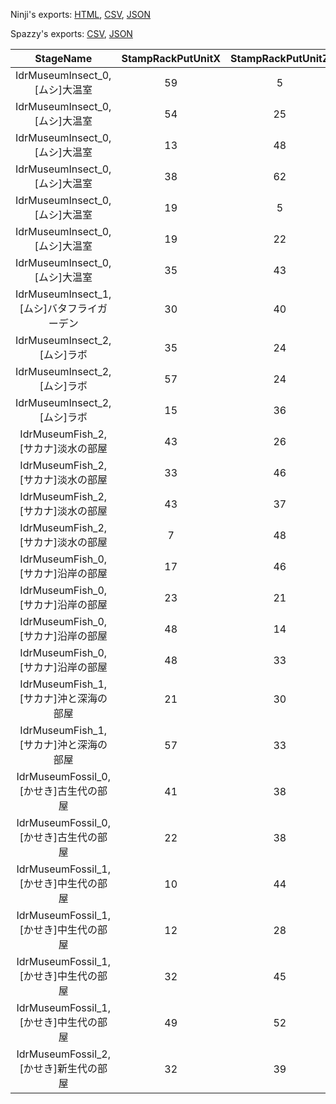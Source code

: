 Ninji's exports: [HTML](https://wuffs.org/acnh/bcsv_150/html/MuseumStampRackInfo.html), [CSV](https://wuffs.org/acnh/bcsv_150/csv/MuseumStampRackInfo.csv), [JSON](https://wuffs.org/acnh/bcsv_150/json/MuseumStampRackInfo.json)

Spazzy's exports: [CSV](https://github.com/McSpazzy/acnh-csv/blob/master/MuseumStampRackInfo.csv), [JSON](https://github.com/McSpazzy/acnh-json/blob/master/MuseumStampRackInfo.json)

| StageName | StampRackPutUnitX | StampRackPutUnitZ | StampRackItemNameA | StampRackItemNameB | StampRackItemNameC | StampRackSetDirection | UniqueID | StampRackIdx | _0512b63c | StampRackNameTextLabel | _96d80132 | _ed4b6070 |
|:--:|:--:|:--:|:--:|:--:|:--:|:--:|:--:|:--:|:--:|:--:|:--:|:--:|
| IdrMuseumInsect_0,[ムシ]大温室 | 59 | 5 | 612 | 637 | 600 | 180 | 0 | 0 | '002' | '001' | '001' | 1 | 
| IdrMuseumInsect_0,[ムシ]大温室 | 54 | 25 | 652 | 3485 | 639 | 180 | 1 | 1 | '004' | '003' | '002' | 0 | 
| IdrMuseumInsect_0,[ムシ]大温室 | 13 | 48 | 623 | 599 | 607 | 270 | 2 | 2 | '006' | '005' | '003' | 0 | 
| IdrMuseumInsect_0,[ムシ]大温室 | 38 | 62 | 582 | 621 | 601 | 270 | 3 | 3 | '008' | '007' | '004' | 1 | 
| IdrMuseumInsect_0,[ムシ]大温室 | 19 | 5 | 5339 | 585 | 595 | 270 | 4 | 4 | '010' | '009' | '005' | 0 | 
| IdrMuseumInsect_0,[ムシ]大温室 | 19 | 22 | 650 | 615 | 596 | 90 | 5 | 5 | '012' | '011' | '006' | 0 | 
| IdrMuseumInsect_0,[ムシ]大温室 | 35 | 43 | 3479 | 3487 | 609 | 270 | 6 | 6 | '014' | '013' | '007' | 0 | 
| IdrMuseumInsect_1,[ムシ]バタフライガーデン | 30 | 40 | 627 | 586 | 584 | 270 | 7 | 7 | '016' | '015' | '008' | 0 | 
| IdrMuseumInsect_2,[ムシ]ラボ | 35 | 24 | 613 | 617 | 642 | 90 | 8 | 8 | '018' | '017' | '009' | 0 | 
| IdrMuseumInsect_2,[ムシ]ラボ | 57 | 24 | 606 | 633 | 597 | 90 | 9 | 9 | '020' | '019' | '010' | 0 | 
| IdrMuseumInsect_2,[ムシ]ラボ | 15 | 36 | 598 | 630 | 616 | 90 | 10 | 10 | '022' | '021' | '011' | 0 | 
| IdrMuseumFish_2,[サカナ]淡水の部屋 | 43 | 26 | 2238 | 2239 | 4193 | 90 | 11 | 11 | '102' | '101' | '101' | 0 | 
| IdrMuseumFish_2,[サカナ]淡水の部屋 | 33 | 46 | 2220 | 2226 | 2252 | 90 | 12 | 12 | '104' | '103' | '102' | 0 | 
| IdrMuseumFish_2,[サカナ]淡水の部屋 | 43 | 37 | 2253 | 2250 | 2251 | 180 | 13 | 13 | '106' | '105' | '103' | 0 | 
| IdrMuseumFish_2,[サカナ]淡水の部屋 | 7 | 48 | 2245 | 4191 | 2247 | 270 | 14 | 14 | '108' | '107' | '104' | 0 | 
| IdrMuseumFish_0,[サカナ]沿岸の部屋 | 17 | 46 | 2270 | 2269 | 2267 | 180 | 15 | 15 | '110' | '109' | '105' | 0 | 
| IdrMuseumFish_0,[サカナ]沿岸の部屋 | 23 | 21 | 2257 | 2259 | 2260 | 180 | 16 | 16 | '112' | '111' | '106' | 0 | 
| IdrMuseumFish_0,[サカナ]沿岸の部屋 | 48 | 14 | 2255 | 65534 | 65534 | 180 | 17 | 17 | '114' | '113' | '107' | 0 | 
| IdrMuseumFish_0,[サカナ]沿岸の部屋 | 48 | 33 | 65534 | 65534 | 65534 | 90 | 18 | 18 | '116' | '115' | '108' | 0 | 
| IdrMuseumFish_1,[サカナ]沖と深海の部屋 | 21 | 30 | 4201 | 2278 | 2280 | 180 | 19 | 19 | '118' | '117' | '109' | 0 | 
| IdrMuseumFish_1,[サカナ]沖と深海の部屋 | 57 | 33 | 2283 | 2273 | 2284 | 180 | 20 | 20 | '120' | '119' | '110' | 0 | 
| IdrMuseumFossil_0,[かせき]古生代の部屋 | 41 | 38 | 4660 | 4663 | 302 | 90 | 21 | 21 | '202' | '201' | '201' | 0 | 
| IdrMuseumFossil_0,[かせき]古生代の部屋 | 22 | 38 | 303 | 295 | 294 | 270 | 22 | 22 | '204' | '203' | '202' | 0 | 
| IdrMuseumFossil_1,[かせき]中生代の部屋 | 10 | 44 | 192 | 234 | 177 | 180 | 23 | 23 | '206' | '205' | '203' | 0 | 
| IdrMuseumFossil_1,[かせき]中生代の部屋 | 12 | 28 | 4697 | 206 | 65534 | 180 | 24 | 24 | '208' | '207' | '204' | 0 | 
| IdrMuseumFossil_1,[かせき]中生代の部屋 | 32 | 45 | 216 | 4688 | 4689 | 180 | 25 | 25 | '210' | '209' | '205' | 0 | 
| IdrMuseumFossil_1,[かせき]中生代の部屋 | 49 | 52 | 184 | 185 | 4665 | 180 | 26 | 26 | '212' | '211' | '206' | 0 | 
| IdrMuseumFossil_2,[かせき]新生代の部屋 | 32 | 39 | 301 | 4659 | 195 | 180 | 27 | 27 | '214' | '213' | '207' | 0 | 
